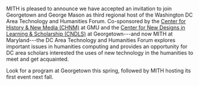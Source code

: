 MITH is pleased to announce we have accepted an invitation to join Georgetown and George Mason as third regional host of the Washington DC Area Technology and Humanities Forum. Co-sponsored by the [Center for History & New Media (CHNM)](http://chnm.gmu.edu/) at GMU and the [Center for New Designs in Learning & Scholarship (CNDLS)](http://cndls.georgetown.edu/) at Georgetown---and now MITH at Maryland---the DC Area Technology and Humanities Forum explores important issues in humanities computing and provides an opportunity for DC area scholars interested the uses of new technology in the humanities to meet and get acquainted.

Look for a program at Georgetown this spring, followed by MITH hosting its first event next fall.